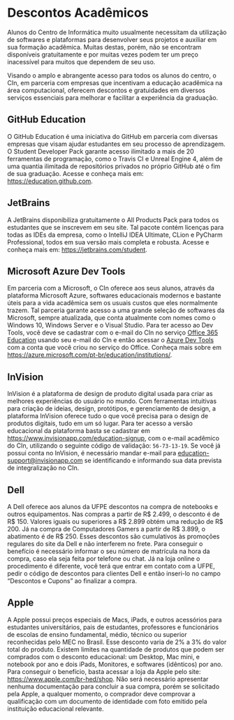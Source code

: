 # Descontos Acadêmicos

Alunos do Centro de Informática muito usualmente necessitam da utilização de softwares e plataformas para desenvolver seus projetos e auxiliar em sua formação acadêmica. Muitas destas, porém, não se encontram disponíveis gratuitamente e por muitas vezes podem ter um preço inacessível para muitos que dependem de seu uso. 

Visando o amplo e abrangente acesso para todos os alunos do centro, o CIn, em parceria com empresas que incentivam a educação acadêmica na área computacional, oferecem descontos e gratuidades em diversos serviços essenciais para melhorar e facilitar a experiência da graduação.

## GitHub Education

O GitHub Education é uma iniciativa do GitHub em parceria com diversas empresas que visam ajudar estudantes em seu processo de aprendizagem. O Student Developer Pack garante acesso ilimitado a mais de 20 ferramentas de programação, como o Travis CI e Unreal Engine 4, além de uma quantia ilimitada de repositórios privados no próprio GitHub até o fim de sua graduação. Acesse e conheça mais em: https://education.github.com.

## JetBrains

A JetBrains disponibiliza gratuitamente o All Products Pack para todos os estudantes que se inscrevem em seu site. Tal pacote contém licenças para todas as IDEs da empresa, como o IntelliJ IDEA Ultimate, CLion e PyCharm Professional, todos em sua versão mais completa e robusta. Acesse e conheça mais em: https://jetbrains.com/student.

## Microsoft Azure Dev Tools

Em parceria com a Microsoft, o CIn oferece aos seus alunos, através da plataforma Microsoft Azure, softwares educacionais modernos e bastante úteis para a vida acadêmica sem os usuais custos que eles normalmente trazem. Tal parceria garante acesso a uma grande seleção de softwares da Microsoft, sempre atualizada, que conta atualmente com nomes como o Windows 10, Windows Server e o Visual Studio. Para ter acesso ao Dev Tools, você deve se cadastrar com o e-mail do CIn no serviço [Office 365 Education](https://sites.google.com/cin.ufpe.br/coordenacao-de-infraestrutura/softwares/office-365-edu/cadastro-office-365) usando seu e-mail do CIn e então acessar o [Azure Dev Tools](http://cin.ufpe.br/azure) com a conta que você criou no serviço do Office. Conheça mais sobre em https://azure.microsoft.com/pt-br/education/institutions/.

## InVision

InVision é a plataforma de design de produto digital usada para criar as melhores experiências do usuário no mundo. Com ferramentas intuitivas para criação de ideias, design, protótipos, e gerenciamento de design, a plataforma InVision oferece tudo o que você precisa para o design de produtos digitais, tudo em um só lugar. Para ter acesso a versão educacional da plataforma basta se cadastrar em https://www.invisionapp.com/education-signup, com o e-mail acadêmico do CIn, utilizando o seguinte código de validação: `56-73-13-19`. Se você já possui conta no InVision, é necessário mandar e-mail para education-support@invisionapp.com se identificando e informando sua data prevista de integralização no CIn.

## Dell

A Dell oferece aos alunos da UFPE descontos na compra de notebooks e outros equipamentos. Nas compras a partir de R$ 2.499, o desconto é de R$ 150. Valores iguais ou superiores a R$ 2.899 obtém uma redução de R$ 200. Já na compra de Computadores Gamers a partir de R$ 3.899, o abatimento é de R$ 250. Esses descontos são cumulativos às promoções regulares do site da Dell e não interferem no frete. Para conseguir o benefício é necessário informar o seu número de matrícula na hora da compra, caso ela seja feita por telefone ou chat. Já na loja online o procedimento é diferente, você terá que entrar em contato com a UFPE, pedir o código de descontos para clientes Dell e então inseri-lo no campo “Descontos e Cupons” ao finalizar a compra.

## Apple

A Apple possui preços especiais de Macs, iPads, e outros acessórios para estudantes universitários, pais de estudantes, professores e funcionários de escolas de ensino fundamental, médio, técnico ou superior reconhecidas pelo MEC no Brasil. Esse desconto varia de 2% a 3% do valor total do produto. Existem limites na quantidade de produtos que podem ser comprados com o desconto educacional: um Desktop, Mac mini, e notebook por ano e dois iPads, Monitores, e softwares (idênticos) por ano. Para conseguir o benefício, basta acessar a loja da Apple pelo site: https://www.apple.com/br-hed/shop. Não será necessário apresentar nenhuma documentação para concluir a sua compra, porém se solicitado pela Apple, a qualquer momento, o comprador deve comprovar a qualificação com um documento de identidade com foto emitido pela instituição educacional relevante.
